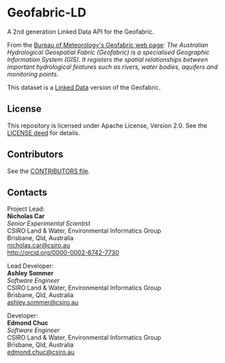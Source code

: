 # Geofabric-LD
A 2nd generation Linked Data API for the Geofabric.

From the [Bureau of Meteorology's Geofabric web page](http://www.bom.gov.au/water/geofabric/):
*The Australian Hydrological Geospatial Fabric (Geofabric) is a specialised Geographic Information System (GIS).
It registers the spatial relationships between important hydrological features such as rivers, water bodies, aquifers
and monitoring points.*

This dataset is a [Linked Data](https://www.w3.org/standards/semanticweb/data) version of the Geofabric.

## License
This repository is licensed under Apache License, Version 2.0. See the [LICENSE deed](https://github.com/RDFLib/pySHACL/blob/master/LICENSE.txt) for details.


## Contributors
See the [CONTRIBUTORS file](https://github.com/RDFLib/pySHACL/blob/master/CONTRIBUTORS.md).


## Contacts
Project Lead:  
**Nicholas Car**  
*Senior Experimental Scientist*  
CSIRO Land & Water, Environmental Informatics Group  
Brisbane, Qld, Australia  
<nicholas.car@csiro.au>  
<http://orcid.org/0000-0002-8742-7730>  

Lead Developer:  
**Ashley Sommer**  
*Software Engineer*  
CSIRO Land & Water, Environmental Informatics Group  
Brisbane, Qld, Australia  
<ashley.sommer@csiro.au>  

Developer:  
**Edmond Chuc**  
*Software Engineer*  
CSIRO Land & Water, Environmental Informatics Group  
Brisbane, Qld, Australia  
<edmond.chuc@csiro.au>  
